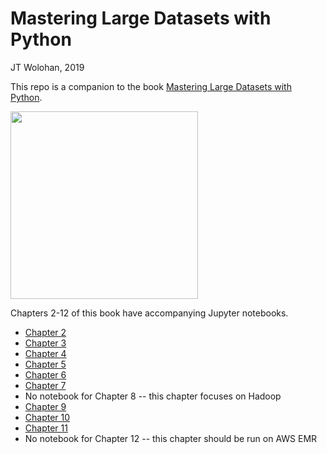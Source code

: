 Mastering Large Datasets with Python
=======
JT Wolohan, 2019

This repo is a companion to the book [Mastering Large Datasets with Python](https://www.manning.com/books/mastering-large-datasets-with-python).


<img width="300" src="https://images.manning.com/720/960/resize/book/3/b52c543-f569-4ea4-a6b0-2ab140b6a24c/Wolohan-MLD-MEAP-HI.png">

Chapters 2-12 of this book have accompanying Jupyter notebooks.


- [Chapter 2](notebooks/Ch02_notebook.ipynb)
- [Chapter 3](notebooks/Ch03_notebook.ipynb)
- [Chapter 4](notebooks/Ch04_notebook.ipynb)
- [Chapter 5](notebooks/Ch05_notebook.ipynb)
- [Chapter 6](notebooks/Ch06_notebook.ipynb)
- [Chapter 7](notebooks/Ch07_notebook.ipynb)
- No notebook for Chapter 8 -- this chapter focuses on Hadoop
- [Chapter 9](notebooks/Ch09_notebook.ipynb)
- [Chapter 10](notebooks/Ch10_notebook.ipynb)
- [Chapter 11](notebooks/Ch11_notebook.ipynb)
- No notebook for Chapter 12 -- this chapter should be run on AWS EMR


